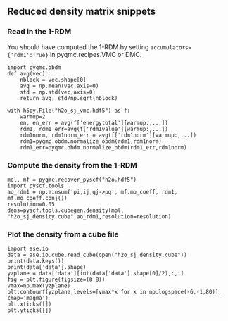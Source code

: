 Reduced density matrix snippets
------------------------------------


### Read in the 1-RDM

You should have computed the 1-RDM by setting `accumulators={'rdm1':True}` in pyqmc.recipes.VMC or DMC.

```
import pyqmc.obdm
def avg(vec):
    nblock = vec.shape[0]
    avg = np.mean(vec,axis=0)
    std = np.std(vec,axis=0)
    return avg, std/np.sqrt(nblock)

with h5py.File("h2o_sj_vmc.hdf5") as f:
    warmup=2
    en, en_err = avg(f['energytotal'][warmup:,...])
    rdm1, rdm1_err=avg(f['rdm1value'][warmup:,...])
    rdm1norm, rdm1norm_err = avg(f['rdm1norm'][warmup:,...])
    rdm1=pyqmc.obdm.normalize_obdm(rdm1,rdm1norm)
    rdm1_err=pyqmc.obdm.normalize_obdm(rdm1_err,rdm1norm)
```

### Compute the density from the 1-RDM

```
mol, mf = pyqmc.recover_pyscf("h2o.hdf5")
import pyscf.tools
ao_rdm1 = np.einsum('pi,ij,qj->pq', mf.mo_coeff, rdm1, mf.mo_coeff.conj())
resolution=0.05
dens=pyscf.tools.cubegen.density(mol, "h2o_sj_density.cube",ao_rdm1,resolution=resolution)
```

### Plot the density from a cube file

```
import ase.io
data = ase.io.cube.read_cube(open("h2o_sj_density.cube"))
print(data.keys())
print(data['data'].shape)
yzplane = data['data'][int(data['data'].shape[0]/2),:,:]
fig = plt.figure(figsize=(8,8))
vmax=np.max(yzplane)
plt.contourf(yzplane,levels=[vmax*x for x in np.logspace(-6,-1,80)], cmap='magma')
plt.xticks([])
plt.yticks([])
```